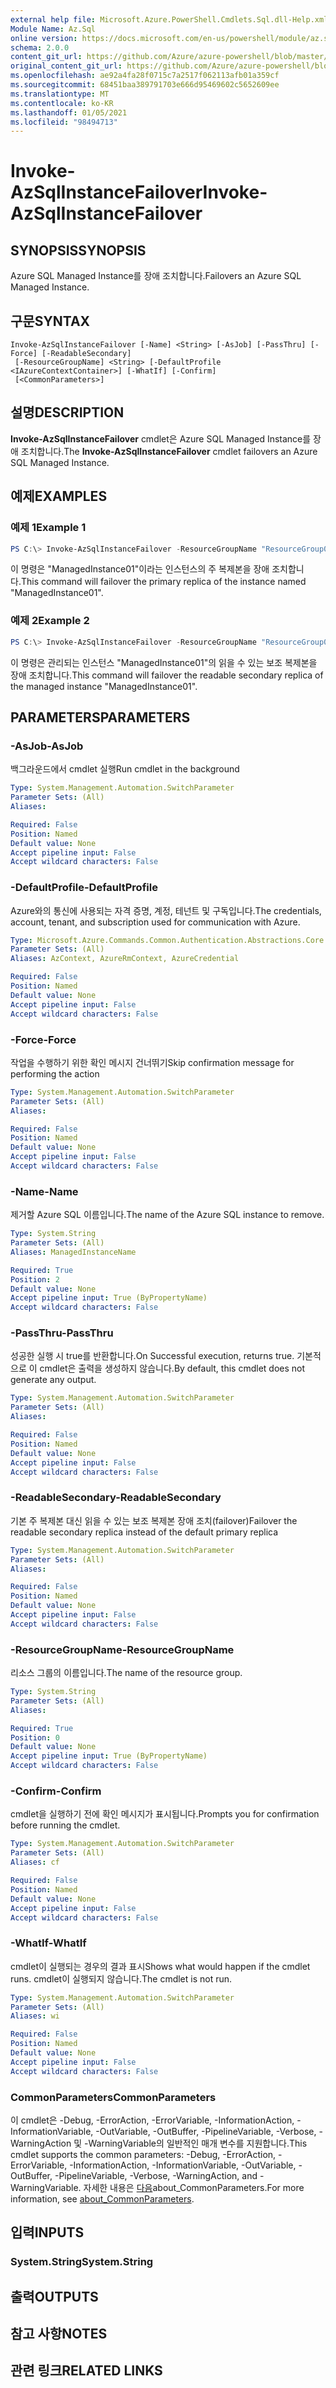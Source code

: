 ```yaml
---
external help file: Microsoft.Azure.PowerShell.Cmdlets.Sql.dll-Help.xml
Module Name: Az.Sql
online version: https://docs.microsoft.com/en-us/powershell/module/az.sql/invoke-AzSqlInstanceFailover
schema: 2.0.0
content_git_url: https://github.com/Azure/azure-powershell/blob/master/src/Sql/Sql/help/Invoke-AzSqlInstanceFailover.md
original_content_git_url: https://github.com/Azure/azure-powershell/blob/master/src/Sql/Sql/help/Invoke-AzSqlInstanceFailover.md
ms.openlocfilehash: ae92a4fa28f0715c7a2517f062113afb01a359cf
ms.sourcegitcommit: 68451baa389791703e666d95469602c5652609ee
ms.translationtype: MT
ms.contentlocale: ko-KR
ms.lasthandoff: 01/05/2021
ms.locfileid: "98494713"
---
```

# <span data-ttu-id="b4339-101">Invoke-AzSqlInstanceFailover</span><span class="sxs-lookup"><span data-stu-id="b4339-101">Invoke-AzSqlInstanceFailover</span></span>

## <span data-ttu-id="b4339-102">SYNOPSIS</span><span class="sxs-lookup"><span data-stu-id="b4339-102">SYNOPSIS</span></span>
<span data-ttu-id="b4339-103">Azure SQL Managed Instance를 장애 조치합니다.</span><span class="sxs-lookup"><span data-stu-id="b4339-103">Failovers an Azure SQL Managed Instance.</span></span>

## <span data-ttu-id="b4339-104">구문</span><span class="sxs-lookup"><span data-stu-id="b4339-104">SYNTAX</span></span>

```
Invoke-AzSqlInstanceFailover [-Name] <String> [-AsJob] [-PassThru] [-Force] [-ReadableSecondary]
 [-ResourceGroupName] <String> [-DefaultProfile <IAzureContextContainer>] [-WhatIf] [-Confirm]
 [<CommonParameters>]
```

## <span data-ttu-id="b4339-105">설명</span><span class="sxs-lookup"><span data-stu-id="b4339-105">DESCRIPTION</span></span>
<span data-ttu-id="b4339-106">**Invoke-AzSqlInstanceFailover** cmdlet은 Azure SQL Managed Instance를 장애 조치합니다.</span><span class="sxs-lookup"><span data-stu-id="b4339-106">The **Invoke-AzSqlInstanceFailover** cmdlet failovers an Azure SQL Managed Instance.</span></span>

## <span data-ttu-id="b4339-107">예제</span><span class="sxs-lookup"><span data-stu-id="b4339-107">EXAMPLES</span></span>

### <span data-ttu-id="b4339-108">예제 1</span><span class="sxs-lookup"><span data-stu-id="b4339-108">Example 1</span></span>
```powershell
PS C:\> Invoke-AzSqlInstanceFailover -ResourceGroupName "ResourceGroup01" -Name "ManagedInstance01"
```

<span data-ttu-id="b4339-109">이 명령은 "ManagedInstance01"이라는 인스턴스의 주 복제본을 장애 조치합니다.</span><span class="sxs-lookup"><span data-stu-id="b4339-109">This command will failover the primary replica of the instance named "ManagedInstance01".</span></span>

### <span data-ttu-id="b4339-110">예제 2</span><span class="sxs-lookup"><span data-stu-id="b4339-110">Example 2</span></span>
```powershell
PS C:\> Invoke-AzSqlInstanceFailover -ResourceGroupName "ResourceGroup01" -Name "ManagedInstance01" -ReadableSecondary
```

<span data-ttu-id="b4339-111">이 명령은 관리되는 인스턴스 "ManagedInstance01"의 읽을 수 있는 보조 복제본을 장애 조치합니다.</span><span class="sxs-lookup"><span data-stu-id="b4339-111">This command will failover the readable secondary replica of the managed instance "ManagedInstance01".</span></span>

## <span data-ttu-id="b4339-112">PARAMETERS</span><span class="sxs-lookup"><span data-stu-id="b4339-112">PARAMETERS</span></span>

### <span data-ttu-id="b4339-113">-AsJob</span><span class="sxs-lookup"><span data-stu-id="b4339-113">-AsJob</span></span>
<span data-ttu-id="b4339-114">백그라운드에서 cmdlet 실행</span><span class="sxs-lookup"><span data-stu-id="b4339-114">Run cmdlet in the background</span></span>

```yaml
Type: System.Management.Automation.SwitchParameter
Parameter Sets: (All)
Aliases:

Required: False
Position: Named
Default value: None
Accept pipeline input: False
Accept wildcard characters: False
```

### <span data-ttu-id="b4339-115">-DefaultProfile</span><span class="sxs-lookup"><span data-stu-id="b4339-115">-DefaultProfile</span></span>
<span data-ttu-id="b4339-116">Azure와의 통신에 사용되는 자격 증명, 계정, 테넌트 및 구독입니다.</span><span class="sxs-lookup"><span data-stu-id="b4339-116">The credentials, account, tenant, and subscription used for communication with Azure.</span></span>

```yaml
Type: Microsoft.Azure.Commands.Common.Authentication.Abstractions.Core.IAzureContextContainer
Parameter Sets: (All)
Aliases: AzContext, AzureRmContext, AzureCredential

Required: False
Position: Named
Default value: None
Accept pipeline input: False
Accept wildcard characters: False
```

### <span data-ttu-id="b4339-117">-Force</span><span class="sxs-lookup"><span data-stu-id="b4339-117">-Force</span></span>
<span data-ttu-id="b4339-118">작업을 수행하기 위한 확인 메시지 건너뛰기</span><span class="sxs-lookup"><span data-stu-id="b4339-118">Skip confirmation message for performing the action</span></span>

```yaml
Type: System.Management.Automation.SwitchParameter
Parameter Sets: (All)
Aliases:

Required: False
Position: Named
Default value: None
Accept pipeline input: False
Accept wildcard characters: False
```

### <span data-ttu-id="b4339-119">-Name</span><span class="sxs-lookup"><span data-stu-id="b4339-119">-Name</span></span>
<span data-ttu-id="b4339-120">제거할 Azure SQL 이름입니다.</span><span class="sxs-lookup"><span data-stu-id="b4339-120">The name of the Azure SQL instance to remove.</span></span>

```yaml
Type: System.String
Parameter Sets: (All)
Aliases: ManagedInstanceName

Required: True
Position: 2
Default value: None
Accept pipeline input: True (ByPropertyName)
Accept wildcard characters: False
```

### <span data-ttu-id="b4339-121">-PassThru</span><span class="sxs-lookup"><span data-stu-id="b4339-121">-PassThru</span></span>
<span data-ttu-id="b4339-122">성공한 실행 시 true를 반환합니다.</span><span class="sxs-lookup"><span data-stu-id="b4339-122">On Successful execution, returns true.</span></span>  <span data-ttu-id="b4339-123">기본적으로 이 cmdlet은 출력을 생성하지 않습니다.</span><span class="sxs-lookup"><span data-stu-id="b4339-123">By default, this cmdlet does not generate any output.</span></span>

```yaml
Type: System.Management.Automation.SwitchParameter
Parameter Sets: (All)
Aliases:

Required: False
Position: Named
Default value: None
Accept pipeline input: False
Accept wildcard characters: False
```

### <span data-ttu-id="b4339-124">-ReadableSecondary</span><span class="sxs-lookup"><span data-stu-id="b4339-124">-ReadableSecondary</span></span>
<span data-ttu-id="b4339-125">기본 주 복제본 대신 읽을 수 있는 보조 복제본 장애 조치(failover)</span><span class="sxs-lookup"><span data-stu-id="b4339-125">Failover the readable secondary replica instead of the default primary replica</span></span>

```yaml
Type: System.Management.Automation.SwitchParameter
Parameter Sets: (All)
Aliases:

Required: False
Position: Named
Default value: None
Accept pipeline input: False
Accept wildcard characters: False
```

### <span data-ttu-id="b4339-126">-ResourceGroupName</span><span class="sxs-lookup"><span data-stu-id="b4339-126">-ResourceGroupName</span></span>
<span data-ttu-id="b4339-127">리소스 그룹의 이름입니다.</span><span class="sxs-lookup"><span data-stu-id="b4339-127">The name of the resource group.</span></span>

```yaml
Type: System.String
Parameter Sets: (All)
Aliases:

Required: True
Position: 0
Default value: None
Accept pipeline input: True (ByPropertyName)
Accept wildcard characters: False
```

### <span data-ttu-id="b4339-128">-Confirm</span><span class="sxs-lookup"><span data-stu-id="b4339-128">-Confirm</span></span>
<span data-ttu-id="b4339-129">cmdlet을 실행하기 전에 확인 메시지가 표시됩니다.</span><span class="sxs-lookup"><span data-stu-id="b4339-129">Prompts you for confirmation before running the cmdlet.</span></span>

```yaml
Type: System.Management.Automation.SwitchParameter
Parameter Sets: (All)
Aliases: cf

Required: False
Position: Named
Default value: None
Accept pipeline input: False
Accept wildcard characters: False
```

### <span data-ttu-id="b4339-130">-WhatIf</span><span class="sxs-lookup"><span data-stu-id="b4339-130">-WhatIf</span></span>
<span data-ttu-id="b4339-131">cmdlet이 실행되는 경우의 결과 표시</span><span class="sxs-lookup"><span data-stu-id="b4339-131">Shows what would happen if the cmdlet runs.</span></span> <span data-ttu-id="b4339-132">cmdlet이 실행되지 않습니다.</span><span class="sxs-lookup"><span data-stu-id="b4339-132">The cmdlet is not run.</span></span>

```yaml
Type: System.Management.Automation.SwitchParameter
Parameter Sets: (All)
Aliases: wi

Required: False
Position: Named
Default value: None
Accept pipeline input: False
Accept wildcard characters: False
```

### <span data-ttu-id="b4339-133">CommonParameters</span><span class="sxs-lookup"><span data-stu-id="b4339-133">CommonParameters</span></span>
<span data-ttu-id="b4339-134">이 cmdlet은 -Debug, -ErrorAction, -ErrorVariable, -InformationAction, -InformationVariable, -OutVariable, -OutBuffer, -PipelineVariable, -Verbose, -WarningAction 및 -WarningVariable의 일반적인 매개 변수를 지원합니다.</span><span class="sxs-lookup"><span data-stu-id="b4339-134">This cmdlet supports the common parameters: -Debug, -ErrorAction, -ErrorVariable, -InformationAction, -InformationVariable, -OutVariable, -OutBuffer, -PipelineVariable, -Verbose, -WarningAction, and -WarningVariable.</span></span> <span data-ttu-id="b4339-135">자세한 내용은 [다음](http://go.microsoft.com/fwlink/?LinkID=113216)about_CommonParameters.</span><span class="sxs-lookup"><span data-stu-id="b4339-135">For more information, see [about_CommonParameters](http://go.microsoft.com/fwlink/?LinkID=113216).</span></span>

## <span data-ttu-id="b4339-136">입력</span><span class="sxs-lookup"><span data-stu-id="b4339-136">INPUTS</span></span>

### <span data-ttu-id="b4339-137">System.String</span><span class="sxs-lookup"><span data-stu-id="b4339-137">System.String</span></span>

## <span data-ttu-id="b4339-138">출력</span><span class="sxs-lookup"><span data-stu-id="b4339-138">OUTPUTS</span></span>

## <span data-ttu-id="b4339-139">참고 사항</span><span class="sxs-lookup"><span data-stu-id="b4339-139">NOTES</span></span>

## <span data-ttu-id="b4339-140">관련 링크</span><span class="sxs-lookup"><span data-stu-id="b4339-140">RELATED LINKS</span></span>

